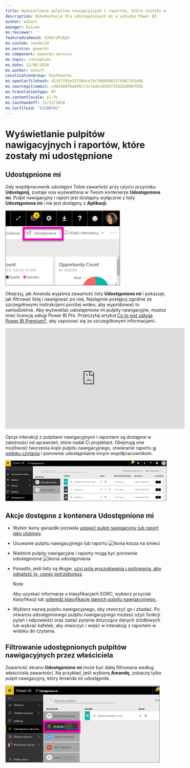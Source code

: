 ```yaml
---
title: Wyświetlanie pulpitów nawigacyjnych i raportów, które zostały mi udostępnione
description: dokumentacja dla udostępnionych mi w usłudze Power BI
author: mihart
manager: kvivek
ms.reviewer: ''
featuredvideoid: G26dr2PsEpk
ms.custom: seodec18
ms.service: powerbi
ms.component: powerbi-service
ms.topic: conceptual
ms.date: 12/06/2018
ms.author: mihart
LocalizationGroup: Dashboards
ms.openlocfilehash: d1147f02e357984ce7dc7660898317b9071b3a86
ms.sourcegitcommit: cd85d88fba0d9cc3c7a4dc03d2f35d2bd096759b
ms.translationtype: HT
ms.contentlocale: pl-PL
ms.lasthandoff: 12/12/2018
ms.locfileid: "53280701"
---
```

# <a name="display-the-dashboards-and-reports-that-have-been-shared-with-me"></a>Wyświetlanie pulpitów nawigacyjnych i raportów, które zostały mi udostępnione
## <a name="shared-with-me"></a>Udostępnione mi

Gdy współpracownik udostępni Tobie zawartość przy użyciu przycisku **Udostępnij**, zostaje ona wyświetlona w Twoim kontenerze **Udostępnione mi**. Pulpit nawigacyjny i raport jest dostępny wyłącznie z listy **Udostępnione mi** i nie jest dostępny z **Aplikacji**.

![Ikona udostępniania](./media/end-user-shared-with-me/power-bi-share-dash.png)

Obejrzyj, jak Amanda wyjaśnia zawartość listy **Udostępnione mi** i pokazuje, jak filtrować listę i nawigować po niej. Następnie postępuj zgodnie ze szczegółowymi instrukcjami poniżej wideo, aby wypróbować to samodzielnie. Aby wyświetlać udostępnione mi pulpity nawigacyjne, musisz mieć licencję usługi Power BI Pro. Przeczytaj artykuł [Co to jest usługa Power BI Premium?](../service-premium.md), aby zapoznać się ze szczegółowymi informacjami.

<iframe width="560" height="315" src="https://www.youtube.com/embed/G26dr2PsEpk" frameborder="0" allowfullscreen></iframe>

Opcje interakcji z pulpitami nawigacyjnymi i raportami są dostępne w zależności od uprawnień, które nadał Ci projektant. Obejmują one możliwość tworzenia kopii pulpitu nawigacyjnego, otwieranie raportu [w widoku czytania](end-user-reading-view.md) i ponownie udostępnianie innym współpracownikom.

![Kontener Udostępnione mi](./media/end-user-shared-with-me/power-bi-container.png)

## <a name="actions-available-from-the-shared-with-me-container"></a>Akcje dostępne z kontenera **Udostępnione mi**
* Wybór ikony gwiazdki pozwala [ustawić pulpit nawigacyjny lub raport jako ulubiony](end-user-favorite.md).
* Usuwanie pulpitu nawigacyjnego lub raportu  ![ikona kosza na śmieci](./media/end-user-shared-with-me/power-bi-delete-icon.png)
* Niektóre pulpity nawigacyjne i raporty mogą być ponownie udostępnione  ![ikona udostępniania](./media/end-user-shared-with-me/power-bi-share-icon-new.png)
* Ponadto, jeśli listy są długie, [użyj pola wyszukiwania i sortowania, aby odnaleźć to, czego potrzebujesz](end-user-search-sort.md).
  
  > [!NOTE]
  > Aby uzyskać informacje o klasyfikacjach EGRC, wybierz przycisk klasyfikacji lub [odwiedź klasyfikację danych pulpitu nawigacyjnego ](../service-data-classification.md).
  > 
  > 
* Wybierz nazwę pulpitu nawigacyjnego, aby otworzyć go i zbadać. Po otwarciu udostępnionego pulpitu nawigacyjnego możesz użyć funkcji pytań i odpowiedzi oraz zadać pytania dotyczące danych źródłowych lub wybrać kafelek, aby otworzyć i wejść w interakcję z raportem w widoku do czytania.

## <a name="filter-shared-dashboards-by-owner"></a>Filtrowanie udostępnionych pulpitów nawigacyjnych przez właściciela
Zawartość ekranu **Udostępnione mi** może być dalej filtrowana według właściciela zawartości. Na przykład, jeśli wybiorę **Amandę**, zobaczę tylko pulpit nawigacyjny, który Amanda mi udostępniła.

![pulpit nawigacyjny filtrowany według właściciela](./media/end-user-shared-with-me/power-bi-owner-new.png)
